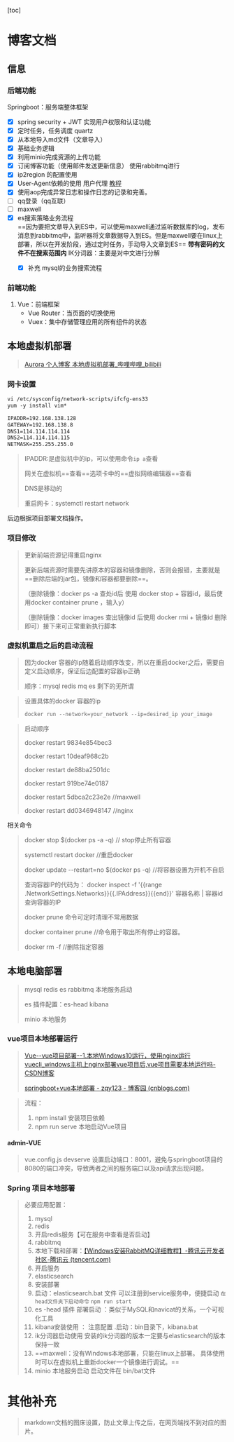 [toc]

# 博客文档

## 信息

### 后端功能

Springboot：服务端整体框架

- [x] spring security + JWT 实现用户权限和认证功能
- [x] 定时任务，任务调度 quartz
- [x] 从本地导入md文件（文章导入）
- [x] 基础业务逻辑
- [x] 利用minio完成资源的上传功能
- [x] 订阅博客功能（使用邮件发送更新信息） 使用rabbitmq进行
- [x] ip2region 的配置使用
- [x] User-Agent依赖的使用 用户代理
	[教程](https://www.cnblogs.com/mxh-java/p/17470497.html)
- [x] 使用aop完成异常日志和操作日志的记录和完善。
- [ ] qq登录（qq互联）
- [ ] maxwell
- [x] es搜索策略业务流程  
	==因为要把文章导入到ES中，可以使用maxwell通过监听数据库的log，发布消息到rabbitmq中，监听器将文章数据导入到ES。但是maxwell要在linux上部署，所以在开发阶段，通过定时任务，手动导入文章到ES==
	**带有密码的文件不在搜索范围内**
	IK分词器：主要是对中文进行分解
	- [x] 补充 mysql的业务搜索流程


### 前端功能

1. Vue：前端框架
	- Vue Router：当页面的切换使用
	- Vuex：集中存储管理应用的所有组件的状态



## 本地虚拟机部署

> [Aurora 个人博客 本地虚拟机部署_哔哩哔哩_bilibili](https://www.bilibili.com/video/BV1Ha4y1r7qX/?spm_id_from=333.999.0.0&vd_source=bd15986dd039d685a22e6309039fce7e)

### 网卡设置

```txt
vi /etc/sysconfig/network-scripts/ifcfg-ens33
yum -y install vim*

IPADDR=192.168.138.128
GATEWAY=192.168.138.8
DNS1=114.114.114.114
DNS2=114.114.114.115
NETMASK=255.255.255.0

```

> IPADDR:是虚拟机中的ip，可以使用命令`ip a`查看
>
> 网关在虚拟机==查看==选项卡中的==虚拟网络编辑器==查看
>
> DNS是移动的
>
> 重启网卡：systemctl restart network

后边根据项目部署文档操作。

### 项目修改

> 更新前端资源记得重启nginx
>
> 更新后端资源时需要先讲原本的容器和镜像删除，否则会报错，主要就是==删除后端的jar包，镜像和容器都要删除==。
>
> （删除镜像：docker ps -a 查处id后 使用 docker stop + 容器id，最后使用docker container prune ，输入y）
>
> （删除镜像：docker images 查出镜像id 后使用 docker rmi + 镜像id 删除即可）接下来可正常重新执行脚本

### 虚拟机重启之后的启动流程

> 因为docker 容器的ip随着启动顺序改变，所以在重启docker之后，需要自定义启动顺序，保证后边配置的容器ip正确
>
> 顺序：mysql redis mq es  剩下的无所谓

> 设置具体的docker 容器的ip
>
> ```dockerfile
> docker run --network=your_network --ip=desired_ip your_image
> ```

> 启动顺序
>
> docker restart 9834e854bec3
>
> docker restart 10deaf968c2b
>
> docker restart de88ba2501dc
>
> docker restart 919be74e0187
>
> docker restart 5dbca2c23e2e    //maxwell
>
> docker restart dd0346948147	//nginx

相关命令

> docker stop $(docker ps -a -q) // stop停止所有容器
>
> systemctl restart docker  //重启docker
>
> docker update --restart=no $(docker ps -q) //将容器设置为开机不自启
>
> 查询容器IP的代码为：
> docker inspect -f '{{range .NetworkSettings.Networks}}{{.IPAddress}}{{end}}' 容器名称 | 容器id查询容器的IP 
>
> 
>
> docker prune  命令可定时清理不常用数据
>
> docker container prune //命令用于取出所有停止的容器。
>
> docker rm -f <containerid>  //删除指定容器

## 本地电脑部署

> mysql redis es rabbitmq  本地服务启动
>
> es 插件配置：es-head kibana 
>
> minio 本地服务

### vue项目本地部署运行

> [Vue--vue项目部署--1.本地Windows10运行，使用nginx运行vuecli_windows主机上nginx部署vue项目后,vue项目需要本地运行吗-CSDN博客](https://blog.csdn.net/yys190418/article/details/105306206)
>
> [springboot+vue本地部署 - zqy123 - 博客园 (cnblogs.com)](https://www.cnblogs.com/zhouqingyi/p/16425437.html)

> 流程：
>
> 1. npm install 
> 	安装项目依赖
> 2. npm run serve
> 	本地启动Vue项目

#### admin-VUE

> vue.config.js devserve 设置启动端口：8001，避免与springboot项目的8080的端口冲突，导致两者之间的服务端口以及api请求出现问题。

### Spring 项目本地部署

> 必要应用配置：
>
> 1. mysql
> 2. redis
> 	1. 开启redis服务【可在服务中查看是否启动】
> 3. rabbitmq
> 	1. 本地下载和部署：[【Windows安装RabbitMQ详细教程】-腾讯云开发者社区-腾讯云 (tencent.com)](https://cloud.tencent.com/developer/article/2303666)
> 	2. 开启服务
> 4. elasticsearch
> 	1. 安装部署
> 	2. 启动：elasticsearch.bat 文件 可以注册到service服务中，便捷启动  `在head文件夹下启动命令` `npm run start`
> 	3. es -head 插件 部署启动  ：类似于MySQL和navicat的关系，一个可视化工具
> 	4. kibana安装使用 ： 注意配置 .启动：bin目录下，kibana.bat
> 	5. ik分词器启动使用 安装的ik分词器的版本一定要与elasticsearch的版本保持一致
> 5. ==maxwell：没有Windows本地部署，只能在linux上部署。 具体使用时可以在虚拟机上重新docker一个镜像进行调试。==
> 6. minio 本地服务启动  启动文件在  bin/bat文件

# 其他补充

> markdown文档的图床设置，防止文章上传之后，在网页端找不到对应的图片。